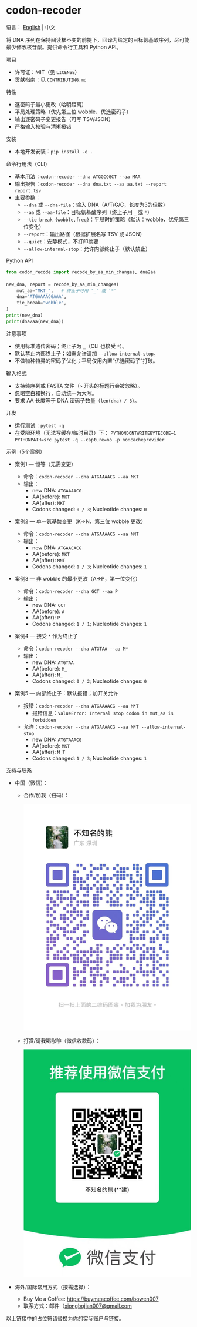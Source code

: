 codon-recoder
================

语言： [English](README.md) | 中文

将 DNA 序列在保持阅读框不变的前提下，回译为给定的目标氨基酸序列，尽可能最少修改核苷酸。提供命令行工具和 Python API。

项目
- 许可证：MIT（见 `LICENSE`）
- 贡献指南：见 `CONTRIBUTING.md`

特性
- 逐密码子最小更改（哈明距离）
- 平局处理策略（优先第三位 wobble、优选密码子）
- 输出逐密码子变更报告（可写 TSV/JSON）
- 严格输入校验与清晰报错

安装
- 本地开发安装：`pip install -e .`

命令行用法（CLI）
- 基本用法：`codon-recoder --dna ATGGCCGCT --aa MAA`
- 输出报告：`codon-recoder --dna dna.txt --aa aa.txt --report report.tsv`
- 主要参数：
  - `--dna` 或 `--dna-file`：输入 DNA（A/T/G/C，长度为3的倍数）
  - `--aa` 或 `--aa-file`：目标氨基酸序列（终止子用 `_` 或 `*`）
  - `--tie-break {wobble,freq}`：平局时的策略（默认：wobble，优先第三位变化）
  - `--report`：输出路径（根据扩展名写 TSV 或 JSON）
  - `--quiet`：安静模式，不打印摘要
  - `--allow-internal-stop`：允许内部终止子（默认禁止）

Python API
```python
from codon_recode import recode_by_aa_min_changes, dna2aa

new_dna, report = recode_by_aa_min_changes(
    mut_aa="MKT_",   # 终止子可用 '_' 或 '*'
    dna="ATGAAAACGAAA",
    tie_break="wobble",
)
print(new_dna)
print(dna2aa(new_dna))
```

注意事项
- 使用标准遗传密码；终止子为 `_`（CLI 也接受 `*`）。
- 默认禁止内部终止子；如需允许请加 `--allow-internal-stop`。
- 不做物种特异的密码子优化；平局仅用内置“优选密码子”打破。

输入格式
- 支持纯序列或 FASTA 文件（`>` 开头的标题行会被忽略）。
- 忽略空白和换行，自动统一为大写。
- 要求 AA 长度等于 DNA 密码子数量（`len(dna) / 3`）。

开发
- 运行测试：`pytest -q`
- 在受限环境（无法写缓存/临时目录）下：
  `PYTHONDONTWRITEBYTECODE=1 PYTHONPATH=src pytest -q --capture=no -p no:cacheprovider`

示例（5个案例）
- 案例1 — 恒等（无需变更）
  - 命令：`codon-recoder --dna ATGAAAACG --aa MKT`
  - 输出：
    - new DNA: `ATGAAAACG`
    - AA(before): `MKT`
    - AA(after): `MKT`
    - Codons changed: `0 / 3`; Nucleotide changes: `0`

- 案例2 — 单一氨基酸变更（K→N，第三位 wobble 更改）
  - 命令：`codon-recoder --dna ATGAAAACG --aa MNT`
  - 输出：
    - new DNA: `ATGAACACG`
    - AA(before): `MKT`
    - AA(after): `MNT`
    - Codons changed: `1 / 3`; Nucleotide changes: `1`

- 案例3 — 非 wobble 的最小更改（A→P，第一位变化）
  - 命令：`codon-recoder --dna GCT --aa P`
  - 输出：
    - new DNA: `CCT`
    - AA(before): `A`
    - AA(after): `P`
    - Codons changed: `1 / 1`; Nucleotide changes: `1`

- 案例4 — 接受 `*` 作为终止子
  - 命令：`codon-recoder --dna ATGTAA --aa M*`
  - 输出：
    - new DNA: `ATGTAA`
    - AA(before): `M_`
    - AA(after): `M_`
    - Codons changed: `0 / 2`; Nucleotide changes: `0`

- 案例5 — 内部终止子：默认报错；加开关允许
  - 报错：`codon-recoder --dna ATGAAAACG --aa M*T`
    - 报错信息：`ValueError: Internal stop codon in mut_aa is forbidden`
  - 允许：`codon-recoder --dna ATGAAAACG --aa M*T --allow-internal-stop`
    - new DNA: `ATGTAAACG`
    - AA(before): `MKT`
    - AA(after): `M_T`
    - Codons changed: `1 / 3`; Nucleotide changes: `1`

支持与联系
- 中国（微信）：
  - 合作/加我（扫码）：

    ![微信加我](img/addme.jpg)
  - 打赏/请我喝咖啡（微信收款码）：

    ![微信打赏](img/dashang.jpg)
- 海外/国际常用方式（按需选择）：

  - Buy Me a Coffee: https://buymeacoffee.com/bowen007
  - 联系方式：邮件（xiongbojian007@gmail.com

以上链接中的占位符请替换为你的实际账户与链接。
